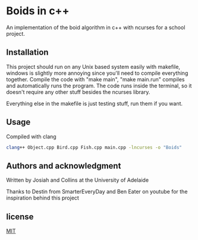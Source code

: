 # Boids in c++
An implementation of the boid algorithm in c++ with ncurses for a school project.


## Installation
This project should run on any Unix based system easily with makefile, windows is slightly more annoying since you'll need 
to compile everything together. Compile the code with "make main", "make main.run" compiles and automatically runs the program. The code runs inside the terminal, so it doesn't require any other stuff besides the ncurses library.

Everything else in the makefile is just testing stuff, run them if you want.

## Usage
Compiled with clang
```bash
clang++ Object.cpp Bird.cpp Fish.cpp main.cpp -lncurses -o "Boids"
```

## Authors and acknowledgment
Written by Josiah and Collins at the University of Adelaide

Thanks to Destin from SmarterEveryDay and Ben Eater on youtube for the inspiration behind this project

## license
[MIT](https://choosealicense.com/licenses/mit/)
